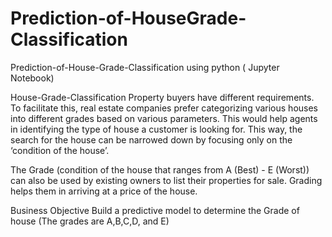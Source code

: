 # Prediction-of-HouseGrade-Classification
Prediction-of-House-Grade-Classification using python ( Jupyter Notebook)

House-Grade-Classification
Property buyers have different requirements. To facilitate this, real estate companies prefer categorizing various houses into different grades based on various parameters. This would help agents in identifying the type of house a customer is looking for. This way, the search for the house can be narrowed down by focusing only on the ‘condition of the house’.

The Grade (condition of the house that ranges from A (Best) - E (Worst)) can also be used by existing owners to list their properties for sale. Grading helps them in arriving at a price of the house.

Business Objective
Build a predictive model to determine the Grade of house (The grades are A,B,C,D, and E)
